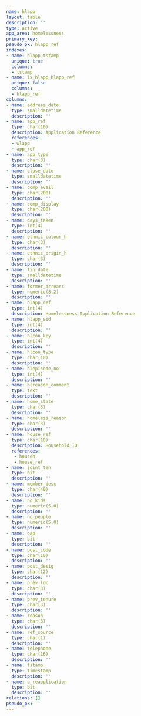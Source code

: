 ```yaml
---
name: hlapp
layout: table
description: ''
type: active
app_area: homelessness
primary_key: 
pseudo_pk: hlapp_ref
indexes:
- name: hlapp_tstamp
  unique: true
  columns:
  - tstamp
- name: ix_hlapp_hlapp_ref
  unique: false
  columns:
  - hlapp_ref
columns:
- name: address_date
  type: smalldatetime
  description: ''
- name: app_ref
  type: char(10)
  description: Application Reference
  references:
  - wlapp
  - app_ref
- name: app_type
  type: char(3)
  description: ''
- name: close_date
  type: smalldatetime
  description: ''
- name: comp_avail
  type: char(200)
  description: ''
- name: comp_display
  type: char(200)
  description: ''
- name: days_taken
  type: int(4)
  description: ''
- name: ethnic_colour_h
  type: char(3)
  description: ''
- name: ethnic_origin_h
  type: char(3)
  description: ''
- name: fin_date
  type: smalldatetime
  description: ''
- name: former_arrears
  type: numeric(8,2)
  description: ''
- name: hlapp_ref
  type: int(4)
  description: Homelessness Application Reference
- name: hlapp_sid
  type: int(4)
  description: ''
- name: hlcon_key
  type: int(4)
  description: ''
- name: hlcon_type
  type: char(10)
  description: ''
- name: hlepisode_no
  type: int(4)
  description: ''
- name: hlreason_comment
  type: text
  description: ''
- name: home_state
  type: char(3)
  description: ''
- name: homeless_reason
  type: char(3)
  description: ''
- name: house_ref
  type: char(10)
  description: Household ID
  references:
   - househ
   - house_ref
- name: joint_ten
  type: bit
  description: ''
- name: member_desc
  type: char(40)
  description: ''
- name: no_kids
  type: numeric(5,0)
  description: ''
- name: no_people
  type: numeric(5,0)
  description: ''
- name: oap
  type: bit
  description: ''
- name: post_code
  type: char(10)
  description: ''
- name: post_desig
  type: char(12)
  description: ''
- name: prev_loc
  type: char(3)
  description: ''
- name: prev_tenure
  type: char(3)
  description: ''
- name: reason
  type: char(3)
  description: ''
- name: ref_source
  type: char(1)
  description: ''
- name: telephone
  type: char(16)
  description: ''
- name: tstamp
  type: timestamp
  description: ''
- name: u_reapplication
  type: bit
  description: ''
relations: []
pseudo_pk: 
---
```


